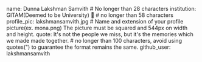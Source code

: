 name: Dunna Lakshman Samvith # No longer than 28 characters
institution: GITAM(Deemed to be University) 🚩 # no longer than 58 characters
profile_pic: lakshmansamvith.jpg # Name and extension of your profile picture(ex. mona.png) The picture must be squared and 544px on width and height.
quote: It's not the people we miss, but it's the memories which we made made together. # no longer than 100 characters, avoid using quotes(") to guarantee the format remains the same.
github_user: lakshmansamvith
